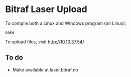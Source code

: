 Bitraf Laser Upload
===================

To compile both a Linux and Windows program (on Linux):

    make

To upload files, visit http://10.13.37.54/

To do
-----

- Make available at laser.bitraf.no
